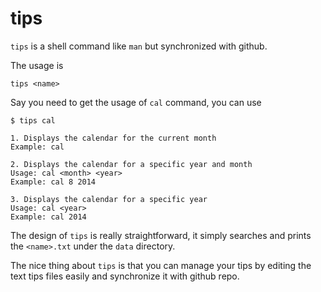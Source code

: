 tips
====

`tips` is a shell command like `man` but synchronized with github. 


The usage is 

`tips <name>`

Say you need to get the usage of `cal` command, you can use

```
$ tips cal

1. Displays the calendar for the current month
Example: cal

2. Displays the calendar for a specific year and month
Usage: cal <month> <year>
Example: cal 8 2014

3. Displays the calendar for a specific year
Usage: cal <year>
Example: cal 2014
```

The design of `tips` is really straightforward, it simply searches and prints the `<name>.txt` under the `data` directory. 

The nice thing about `tips` is that you can manage your tips by editing the text tips files easily and synchronize it with github repo.
